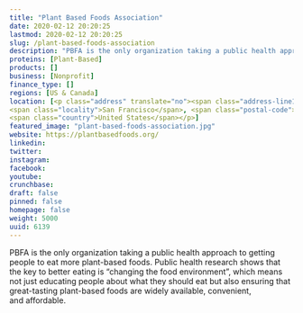```yaml
---
title: "Plant Based Foods Association"
date: 2020-02-12 20:20:25
lastmod: 2020-02-12 20:20:25
slug: /plant-based-foods-association
description: "PBFA is the only organization taking a public health approach to getting people to eat more plant-based foods. Public health research shows that the key to better eating is “changing the food environment”, which means not just educating people about what they should eat but also ensuring that great-tasting plant-based foods are widely available, convenient, and affordable."
proteins: [Plant-Based]
products: []
business: [Nonprofit]
finance_type: []
regions: [US & Canada]
location: [<p class="address" translate="no"><span class="address-line1">Drumm Street</span><br>
<span class="locality">San Francisco</span>, <span class="postal-code">94111</span><br>
<span class="country">United States</span></p>]
featured_image: "plant-based-foods-association.jpg"
website: https://plantbasedfoods.org/
linkedin: 
twitter: 
instagram: 
facebook: 
youtube: 
crunchbase: 
draft: false
pinned: false
homepage: false
weight: 5000
uuid: 6139
---
```

PBFA is the only organization taking a public health approach to getting people to eat more plant-based foods. Public health research shows that the key to better eating is “changing the food environment”, which means not just educating people about what they should eat but also ensuring that great-tasting plant-based foods are widely available, convenient, and affordable.
